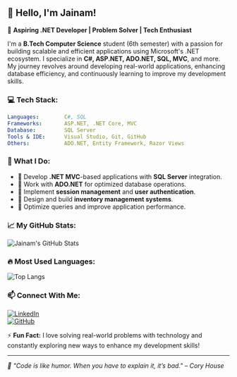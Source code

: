 ## 👋 Hello, I'm Jainam!

🚀 **Aspiring .NET Developer | Problem Solver | Tech Enthusiast**

I'm a **B.Tech Computer Science** student (6th semester) with a passion for building scalable and efficient applications using Microsoft's .NET ecosystem. I specialize in **C#, ASP.NET, ADO.NET, SQL, MVC**, and more. My journey revolves around developing real-world applications, enhancing database efficiency, and continuously learning to improve my development skills.

### 💻 Tech Stack:

```yaml
Languages:        C#, SQL
Frameworks:       ASP.NET, .NET Core, MVC
Database:         SQL Server
Tools & IDE:      Visual Studio, Git, GitHub
Others:           ADO.NET, Entity Framework, Razor Views
```

### 🎯 What I Do:

- 🔹 Develop **.NET MVC**-based applications with **SQL Server** integration.
- 🔹 Work with **ADO.NET** for optimized database operations.
- 🔹 Implement **session management** and **user authentication**.
- 🔹 Design and build **inventory management systems**.
- 🔹 Optimize queries and improve application performance.

### 📈 My GitHub Stats:

![Jainam's GitHub Stats](https://github-readme-stats.vercel.app/api?username=your-github-username&show_icons=true&theme=radical)

### 🔥 Most Used Languages:

![Top Langs](https://github-readme-stats.vercel.app/api/top-langs/?username=your-github-username&layout=compact&theme=radical)

### 📫 Connect With Me:

[![LinkedIn](https://img.shields.io/badge/LinkedIn-0077B5?style=for-the-badge&logo=linkedin&logoColor=white)](https://www.linkedin.com/in/your-profile)  
[![GitHub](https://img.shields.io/badge/GitHub-181717?style=for-the-badge&logo=github&logoColor=white)](https://github.com/your-github-username)

⚡ **Fun Fact:** I love solving real-world problems with technology and constantly exploring new ways to enhance my development skills!

---

_🔹 "Code is like humor. When you have to explain it, it’s bad." – Cory House_

